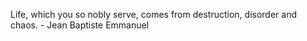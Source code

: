 Life, which you so nobly serve, comes from destruction, disorder and chaos. - Jean Baptiste Emmanuel

